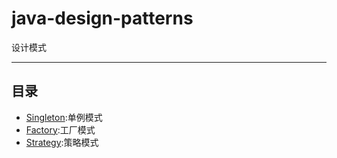 # java-design-patterns
设计模式

-----------------------
## 目录

- [Singleton](/src/com/design/singleton/):单例模式
- [Factory](/src/com/design/factory/):工厂模式
- [Strategy](src/com/design/strategy/):策略模式


